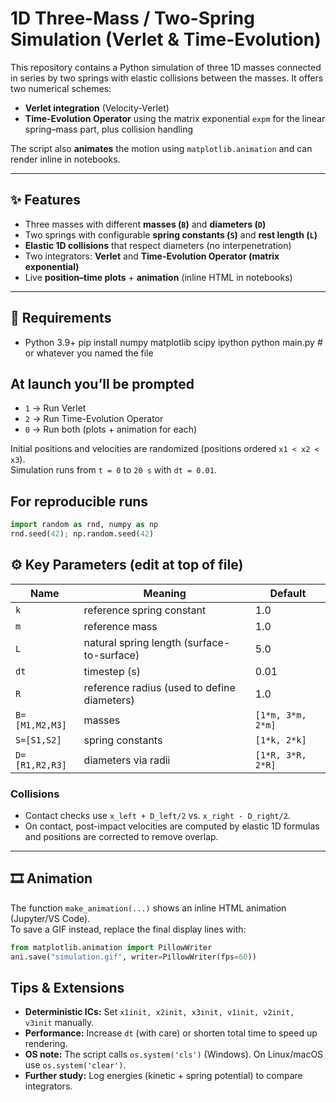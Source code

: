 # 1D Three-Mass / Two-Spring Simulation (Verlet & Time-Evolution)

This repository contains a Python simulation of three 1D masses connected in series by two springs with elastic collisions between the masses. It offers two numerical schemes:

- **Verlet integration** (Velocity-Verlet)
- **Time-Evolution Operator** using the matrix exponential `expm` for the linear spring–mass part, plus collision handling

The script also **animates** the motion using `matplotlib.animation` and can render inline in notebooks.

---

## ✨ Features

- Three masses with different **masses (`B`)** and **diameters (`D`)**
- Two springs with configurable **spring constants (`S`)** and **rest length (`L`)**
- **Elastic 1D collisions** that respect diameters (no interpenetration)
- Two integrators: **Verlet** and **Time-Evolution Operator (matrix exponential)**
- Live **position–time plots** + **animation** (inline HTML in notebooks)

---

## 🧱 Requirements

- Python 3.9+
pip install numpy matplotlib scipy ipython
python main.py              # or whatever you named the file

## At launch you’ll be prompted


- `1` → Run Verlet  
- `2` → Run Time-Evolution Operator  
- `0` → Run both (plots + animation for each)

Initial positions and velocities are randomized (positions ordered `x1 < x2 < x3`).  
Simulation runs from `t = 0` to `20 s` with `dt = 0.01`.

## For reproducible runs

``` python
import random as rnd, numpy as np
rnd.seed(42); np.random.seed(42)
```

## ⚙️ Key Parameters (edit at top of file)

| Name            | Meaning                                        | Default            |
|-----------------|------------------------------------------------|--------------------|
| `k`             | reference spring constant                       | 1.0                |
| `m`             | reference mass                                  | 1.0                |
| `L`             | natural spring length (surface-to-surface)      | 5.0                |
| `dt`            | timestep (s)                                    | 0.01               |
| `R`             | reference radius (used to define diameters)     | 1.0                |
| `B=[M1,M2,M3]`  | masses                                          | `[1*m, 3*m, 2*m]`  |
| `S=[S1,S2]`     | spring constants                                | `[1*k, 2*k]`       |
| `D=[R1,R2,R3]`  | diameters via radii                             | `[1*R, 3*R, 2*R]`  |

### Collisions

- Contact checks use `x_left + D_left/2` vs. `x_right - D_right/2`.
- On contact, post-impact velocities are computed by elastic 1D formulas and positions are corrected to remove overlap.

---

## 🎞️ Animation

The function `make_animation(...)` shows an inline HTML animation (Jupyter/VS Code).  
To save a GIF instead, replace the final display lines with:

```python
from matplotlib.animation import PillowWriter
ani.save("simulation.gif", writer=PillowWriter(fps=60))
```
## Tips & Extensions

- **Deterministic ICs:** Set `x1init, x2init, x3init, v1init, v2init, v3init` manually.
- **Performance:** Increase `dt` (with care) or shorten total time to speed up rendering.
- **OS note:** The script calls `os.system('cls')` (Windows). On Linux/macOS use `os.system('clear')`.
- **Further study:** Log energies (kinetic + spring potential) to compare integrators.
